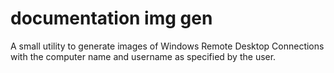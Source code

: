 # documentation img gen

A small utility to generate images of Windows Remote Desktop Connections with the computer name and username as specified by the user.

